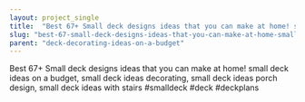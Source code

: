 ```yaml
---
layout: project_single
title:  "Best 67+ Small deck designs ideas that you can make at home! small deck ideas on a budget, small deck ideas decorating, small deck ideas porch design, small deck ideas with stairs #smalldeck #deck #deckplans"
slug: "best-67-small-deck-designs-ideas-that-you-can-make-at-home-small-deck-ideas-on"
parent: "deck-decorating-ideas-on-a-budget"
---
```

Best 67+ Small deck designs ideas that you can make at home! small deck ideas on a budget, small deck ideas decorating, small deck ideas porch design, small deck ideas with stairs #smalldeck #deck #deckplans